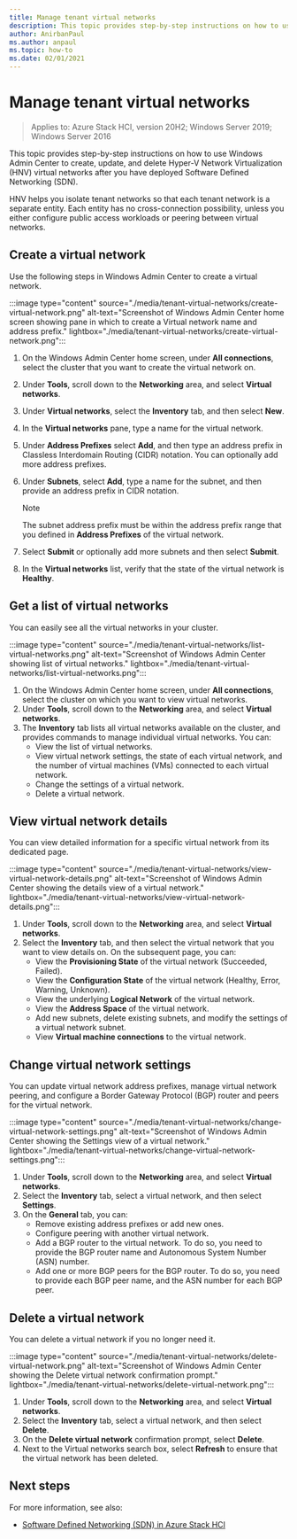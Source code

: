 ```yaml
---
title: Manage tenant virtual networks
description: This topic provides step-by-step instructions on how to use Windows Admin Center to create, update, and delete Hyper-V Network Virtualization (HNV) virtual networks after you have deployed Software Defined Networking (SDN).
author: AnirbanPaul
ms.author: anpaul
ms.topic: how-to
ms.date: 02/01/2021
---
```


# Manage tenant virtual networks

>Applies to: Azure Stack HCI, version 20H2; Windows Server 2019; Windows Server 2016

This topic provides step-by-step instructions on how to use Windows Admin Center to create, update, and delete Hyper-V Network Virtualization (HNV) virtual networks after you have deployed Software Defined Networking (SDN).

HNV helps you isolate tenant networks so that each tenant network is a separate entity. Each entity has no cross-connection possibility, unless you either configure public access workloads or peering between virtual networks.

## Create a virtual network
Use the following steps in Windows Admin Center to create a virtual network.

:::image type="content" source="./media/tenant-virtual-networks/create-virtual-network.png" alt-text="Screenshot of Windows Admin Center home screen showing pane in which to create a Virtual network name and address prefix." lightbox="./media/tenant-virtual-networks/create-virtual-network.png":::

1. On the Windows Admin Center home screen, under **All connections**, select the cluster that you want to create the virtual network on.
1. Under **Tools**, scroll down to the **Networking** area, and select **Virtual networks**.
1. Under **Virtual networks**, select the **Inventory** tab, and then select **New**.
1. In the **Virtual networks** pane, type a name for the virtual network.
1. Under **Address Prefixes** select **Add**, and then type an address prefix in Classless Interdomain Routing (CIDR) notation. You can optionally add more address prefixes.
1. Under **Subnets**, select **Add**, type a name for the subnet, and then provide an address prefix in CIDR notation.

   >[!NOTE]
   > The subnet address prefix must be within the address prefix range that you defined in **Address Prefixes** of the virtual network.

1. Select **Submit** or optionally add more subnets and then select **Submit**.
1. In the **Virtual networks** list, verify that the state of the virtual network is **Healthy**.

## Get a list of virtual networks
You can easily see all the virtual networks in your cluster.

:::image type="content" source="./media/tenant-virtual-networks/list-virtual-networks.png" alt-text="Screenshot of Windows Admin Center showing list of virtual networks." lightbox="./media/tenant-virtual-networks/list-virtual-networks.png":::

1. On the Windows Admin Center home screen, under **All connections**, select the cluster on which you want to view virtual networks.
1. Under **Tools**, scroll down to the **Networking** area, and select **Virtual networks**.
1. The **Inventory** tab lists all virtual networks available on the cluster, and provides commands to manage individual virtual networks. You can:
    - View the list of virtual networks.
    - View virtual network settings, the state of each virtual network, and the number of virtual machines (VMs) connected to each virtual network.
    - Change the settings of a virtual network.
    - Delete a virtual network.

## View virtual network details
You can view detailed information for a specific virtual network from its dedicated page.

:::image type="content" source="./media/tenant-virtual-networks/view-virtual-network-details.png" alt-text="Screenshot of Windows Admin Center showing the details view of a virtual network." lightbox="./media/tenant-virtual-networks/view-virtual-network-details.png":::

1. Under **Tools**, scroll down to the **Networking** area, and select **Virtual networks**.
1. Select the **Inventory** tab, and then select the virtual network that you want to view details on. On the subsequent page, you can:
    - View the **Provisioning State** of the virtual network (Succeeded, Failed).
    - View the **Configuration State** of the virtual network (Healthy, Error, Warning, Unknown).
    - View the underlying **Logical Network** of the virtual network.
    - View the **Address Space** of the virtual network.
    - Add new subnets, delete existing subnets, and modify the settings of a virtual network subnet.
    - View **Virtual machine connections** to the virtual network.

## Change virtual network settings
You can update virtual network address prefixes, manage virtual network peering, and configure a Border Gateway Protocol (BGP) router and peers for the virtual network.

:::image type="content" source="./media/tenant-virtual-networks/change-virtual-network-settings.png" alt-text="Screenshot of Windows Admin Center showing the Settings view of a virtual network." lightbox="./media/tenant-virtual-networks/change-virtual-network-settings.png":::

1. Under **Tools**, scroll down to the **Networking** area, and select **Virtual networks**.
1. Select the **Inventory** tab, select a virtual network, and then select **Settings**.
1. On the **General** tab, you can:
    - Remove existing address prefixes or add new ones.
    - Configure peering with another virtual network.
    - Add a BGP router to the virtual network. To do so, you need to provide the BGP router name and Autonomous System Number (ASN) number.
    - Add one or more BGP peers for the BGP router. To do so, you need to provide each BGP peer name, and the ASN number for each BGP peer.

## Delete a virtual network
You can delete a virtual network if you no longer need it.

:::image type="content" source="./media/tenant-virtual-networks/delete-virtual-network.png" alt-text="Screenshot of Windows Admin Center showing the Delete virtual network confirmation prompt." lightbox="./media/tenant-virtual-networks/delete-virtual-network.png":::

1. Under **Tools**, scroll down to the **Networking** area, and select **Virtual networks**.
1. Select the **Inventory** tab, select a virtual network, and then select **Delete**.
1. On the **Delete virtual network** confirmation prompt, select **Delete**.
1. Next to the Virtual networks search box, select **Refresh** to ensure that the virtual network has been deleted.

## Next steps
For more information, see also:
- [Software Defined Networking (SDN) in Azure Stack HCI](../concepts/software-defined-networking.md)
